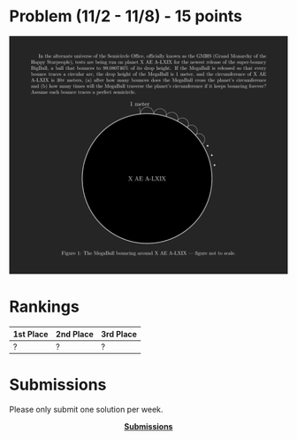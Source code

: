 # Problem  (11/2 - 11/8) - 15 points
<p align="center"><img src="https://raw.githubusercontent.com/GodwinMHS/godwinmhs.github.io/main/images/w2p_b.jpg?raw=true"/></p>

# Rankings

|**1st Place**|**2nd Place**|**3rd Place**|
|----|----|----|
|?|?|?|

# Submissions
Please only submit one solution per week.

<p align="center"><a href="https://forms.gle/LkS4FUbpjBKcoiww6"><b>Submissions</b></a></p>

